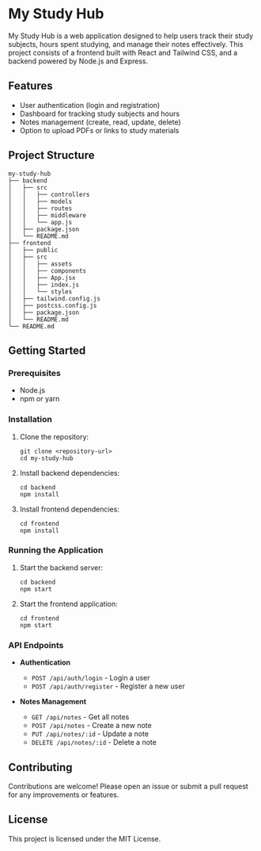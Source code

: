 # My Study Hub

My Study Hub is a web application designed to help users track their study subjects, hours spent studying, and manage their notes effectively. This project consists of a frontend built with React and Tailwind CSS, and a backend powered by Node.js and Express.

## Features

- User authentication (login and registration)
- Dashboard for tracking study subjects and hours
- Notes management (create, read, update, delete)
- Option to upload PDFs or links to study materials

## Project Structure

```
my-study-hub
├── backend
│   ├── src
│   │   ├── controllers
│   │   ├── models
│   │   ├── routes
│   │   ├── middleware
│   │   └── app.js
│   ├── package.json
│   └── README.md
├── frontend
│   ├── public
│   ├── src
│   │   ├── assets
│   │   ├── components
│   │   ├── App.jsx
│   │   ├── index.js
│   │   └── styles
│   ├── tailwind.config.js
│   ├── postcss.config.js
│   ├── package.json
│   └── README.md
└── README.md
```

## Getting Started

### Prerequisites

- Node.js
- npm or yarn

### Installation

1. Clone the repository:
   ```
   git clone <repository-url>
   cd my-study-hub
   ```

2. Install backend dependencies:
   ```
   cd backend
   npm install
   ```

3. Install frontend dependencies:
   ```
   cd frontend
   npm install
   ```

### Running the Application

1. Start the backend server:
   ```
   cd backend
   npm start
   ```

2. Start the frontend application:
   ```
   cd frontend
   npm start
   ```

### API Endpoints

- **Authentication**
  - `POST /api/auth/login` - Login a user
  - `POST /api/auth/register` - Register a new user

- **Notes Management**
  - `GET /api/notes` - Get all notes
  - `POST /api/notes` - Create a new note
  - `PUT /api/notes/:id` - Update a note
  - `DELETE /api/notes/:id` - Delete a note

## Contributing

Contributions are welcome! Please open an issue or submit a pull request for any improvements or features.

## License

This project is licensed under the MIT License.
